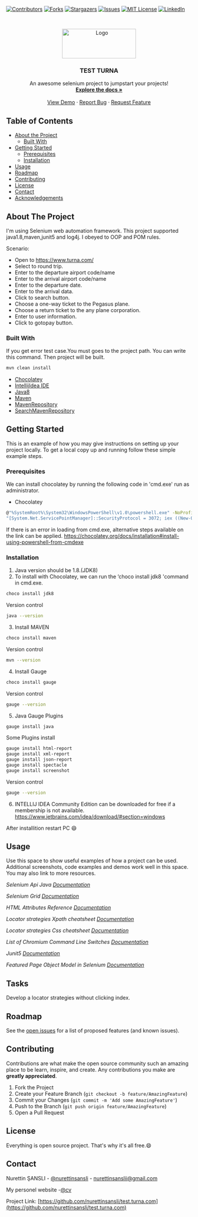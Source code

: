 [![Contributors][contributors-shield]][contributors-url]
[![Forks][forks-shield]][forks-url]
[![Stargazers][stars-shield]][stars-url]
[![Issues][issues-shield]][issues-url]
[![MIT License][license-shield]][license-url]
[![LinkedIn][linkedin-shield]][linkedin-url]



<!-- PROJECT LOGO -->
<br />
<p align="center">
  <a href="https://github.com/nurettinsansli/test.turna.com">
    <img src="https://res.cloudinary.com/turna/image/upload/v1581430290/Images/General/Logo/turna-red-logo-v2.svg" alt="Logo" width="200" height="80">
  </a>

  <h3 align="center">TEST TURNA</h3>

  <p align="center">
    An awesome selenium project to jumpstart your projects!
    <br />
    <a href="https://github.com/nurettinsansli/test.turna.com"><strong>Explore the docs »</strong></a>
    <br />
    <br />
    <a href="https://github.com/nurettinsansli/test.turna.com">View Demo</a>
    ·
    <a href="https://github.com/nurettinsansli/test.turna.com/issues">Report Bug</a>
    ·
    <a href="https://github.com/nurettinsansli/test.turna.com/issues">Request Feature</a>
  </p>
</p>



<!-- TABLE OF CONTENTS -->
## Table of Contents

* [About the Project](#about-the-project)
  * [Built With](#built-with)
* [Getting Started](#getting-started)
  * [Prerequisites](#prerequisites)
  * [Installation](#installation)
* [Usage](#usage)
* [Roadmap](#roadmap)
* [Contributing](#contributing)
* [License](#license)
* [Contact](#contact)
* [Acknowledgements](#acknowledgements)



<!-- ABOUT THE PROJECT -->
## About The Project

I'm using Selenium web automation framework. This project supported java1.8,maven,junit5 and log4j. I obeyed to OOP and POM rules.

Scenario:
* Open to https://www.turna.com/
* Select to round trip.
* Enter to the departure airport code/name
* Enter to the arrival airport code/name
* Enter to the departure date.
* Enter to the arrival data.
* Click to search button.
* Choose a one-way ticket to the Pegasus plane.
* Choose a return ticket to the any plane corporation.
* Enter to user information.
* Click to gotopay button.

### Built With
If you get error test case.You must goes to the project path. You can write this command. Then project will be built. 
```sh
mvn clean install
```
* [Chocolatey](https://chocolatey.org/docs/installation#install-using-powershell-from-cmdexe)
* [IntellijIdea IDE](https://www.jetbrains.com/idea/download/#section=windows)
* [Java8](https://www.oracle.com/java/technologies/javase-downloads.html)
* [Maven](https://maven.apache.org/)
* [MavenRepository](https://mvnrepository.com/)
* [SearchMavenRepository](https://search.maven.org/)


<!-- GETTING STARTED -->
## Getting Started

This is an example of how you may give instructions on setting up your project locally.
To get a local copy up and running follow these simple example steps.

### Prerequisites

We can install chocolatey by running the following code in 'cmd.exe' run as administrator.
* Chocolatey
```sh
@"%SystemRoot%\System32\WindowsPowerShell\v1.0\powershell.exe" -NoProfile -InputFormat None -ExecutionPolicy Bypass -Command
"[System.Net.ServicePointManager]::SecurityProtocol = 3072; iex ((New-Object System.Net.WebClient).DownloadString('https://chocolatey.org/install.ps1'))" && SET "PATH=%PATH%;%ALLUSERSPROFILE%\chocolatey\bin"
```
If there is an error in loading from cmd.exe, alternative steps available on the link can be applied.
https://chocolatey.org/docs/installation#install-using-powershell-from-cmdexe

### Installation

1. Java version should be 1.8.(JDK8)
2. To install with Chocolatey, we can run the ‘choco install jdk8 'command in cmd.exe.
```sh
choco install jdk8
```
Version control
```sh
java --version
```

3. Install MAVEN
```sh
choco install maven
```
Version control
```sh
mvn --version
```

4. Install Gauge
```sh
choco install gauge
```
Version control
```sh
gauge --version
```
5. Java Gauge Plugins
```sh
gauge install java
```
Some Plugins install
```sh
gauge install html-report
gauge install xml-report
gauge install json-report
gauge install spectacle
gauge install screenshot
```
Version control
```sh
gauge --version
```
6. INTELLIJ IDEA
Community Edition can be downloaded for free if a membership is not available.
https://www.jetbrains.com/idea/download/#section=windows

After installition restart PC :smile:

<!-- USAGE EXAMPLES -->
## Usage

Use this space to show useful examples of how a project can be used. Additional screenshots, code examples and demos work well in this space. You may also link to more resources.

_Selenium Api Java [Documentation](https://www.selenium.dev/selenium/docs/api/java/index.html)_

_Selenium Grid  [Documentation](https://www.selenium.dev/documentation/en/grid)_

_HTML Attributes Reference  [Documentation](https://www.w3schools.com/tags/ref_attributes.asp)_

_Locator strategies Xpath cheatsheet  [Documentation](https://devhints.io/xpath)_

_Locator strategies Css cheatsheet  [Documentation](https://devhints.io/css)_

_List of Chromium Command Line Switches  [Documentation](https://peter.sh/experiments/chromium-command-line-switches/)_

_Junit5  [Documentation](https://www.tutorialspoint.com/junit/index.htm)_

_Featured Page Object Model in Selenium  [Documentation](https://chercher.tech/java/featured-page-object-model-selenium-webdriver)_

<!-- Tasks -->
## Tasks
Develop a locator strategies without clicking index.



<!-- ROADMAP -->
## Roadmap

See the [open issues](https://github.com/othneildrew/Best-README-Template/issues) for a list of proposed features (and known issues).



<!-- CONTRIBUTING -->
## Contributing

Contributions are what make the open source community such an amazing place to be learn, inspire, and create. Any contributions you make are **greatly appreciated**.

1. Fork the Project
2. Create your Feature Branch (`git checkout -b feature/AmazingFeature`)
3. Commit your Changes (`git commit -m 'Add some AmazingFeature'`)
4. Push to the Branch (`git push origin feature/AmazingFeature`)
5. Open a Pull Request



<!-- LICENSE -->
## License
Everything is open source project. That's why it's all free.:smile:



<!-- CONTACT -->
## Contact

Nurettin ŞANSLI - [@nurettinsansli](https://twitter.com/nurettinsansli) - nurettinsanslii@gmail.com

My personel website -[@cv](https://nurettinsansli.github.io/cv/)

Project Link: [https://github.com/nurettinsansli/test.turna.com](https://github.com/nurettinsansli/test.turna.com)



<!-- MARKDOWN LINKS & IMAGES -->
<!-- https://www.markdownguide.org/basic-syntax/#reference-style-links -->
[contributors-shield]: https://img.shields.io/github/contributors/othneildrew/Best-README-Template.svg?style=flat-square
[contributors-url]: https://github.com/nurettinsansli/test.turna.com/graphs/contributors
[forks-shield]: https://img.shields.io/github/forks/othneildrew/Best-README-Template.svg?style=flat-square
[forks-url]: https://github.com/nurettinsansli/test.turna.com/network/members
[stars-shield]: https://img.shields.io/github/stars/othneildrew/Best-README-Template.svg?style=flat-square
[stars-url]: https://github.com/nurettinsansli/test.turna.com/stargazers
[issues-shield]: https://img.shields.io/github/issues/othneildrew/Best-README-Template.svg?style=flat-square
[issues-url]: https://github.com/nurettinsansli/test.turna.com/issues
[license-shield]: https://img.shields.io/github/license/othneildrew/Best-README-Template.svg?style=flat-square
[license-url]: https://github.com/nurettinsansli/test.turna.com/LICENSE.txt
[linkedin-shield]: https://img.shields.io/badge/-LinkedIn-black.svg?style=flat-square&logo=linkedin&colorB=555
[linkedin-url]: https://linkedin.com/in/nurettinsansli
[product-screenshot]: images/screenshot.png

